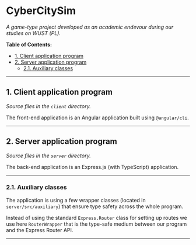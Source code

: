 # CyberCitySim

*A game-type project developed as an academic endevour during our studies on WUST (PL).*

**Table of Contents:**
- [1. Client application program](#1-client-application-program)
- [2. Server application program](#2-server-application-program)
    - [2.1. Auxiliary classes](#21-auxiliary-classes)

---

## 1. Client application program

*Source files in the `client` directory.*

The front-end application is an Angular application built using `@angular/cli`.

---

## 2. Server application program

*Source files in the `server` directory.*

The back-end application is an Express.js (with TypeScript) application.

---

### 2.1. Auxiliary classes

The application is using a few wrapper classes (located in `server/src/auxiliary`) that ensure type safety across the whole program.

Instead of using the standard `Express.Router` class for setting up routes we use here `RouterWrapper` that is the type-safe medium between our program and the Express Router API.

---
